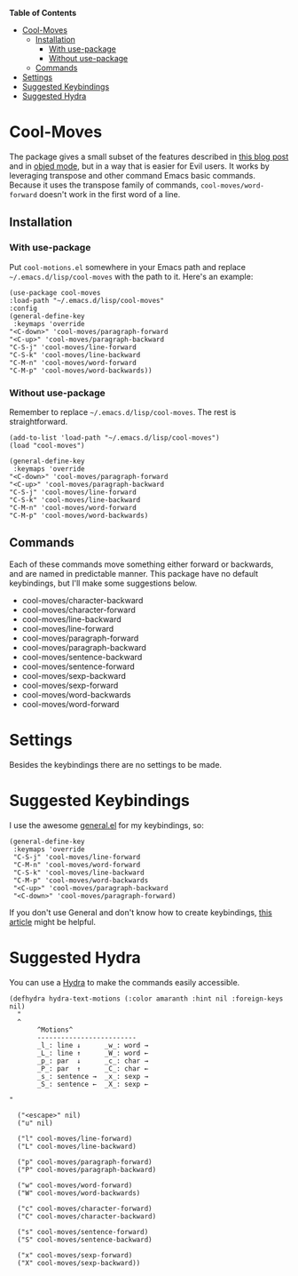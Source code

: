 <!-- markdown-toc start - Don't edit this section. Run M-x markdown-toc-refresh-toc -->
**Table of Contents**

- [Cool-Moves](#cool-moves)
    - [Installation](#installation)
        - [With use-package](#with-use-package)
        - [Without use-package](#without-use-package)
    - [Commands](#commands)
- [Settings](#settings)
- [Suggested Keybindings](#suggested-keybindings)
- [Suggested Hydra](#suggested-hydra)

<!-- markdown-toc end -->
# Cool-Moves

The package gives a small subset of the features described in [this blog post](https://with-emacs.com/posts/i-like-to-move-it-emacs-version/) and in [objed mode](https://with-emacs.com/posts/i-like-to-move-it-emacs-version/), but in a way that is easier for Evil users. It works by leveraging transpose and other command Emacs basic commands. Because it uses the transpose family of commands, `cool-moves/word-forward` doesn't work in the first word of a line.

## Installation

### With use-package

Put `cool-motions.el` somewhere in your Emacs path and replace `~/.emacs.d/lisp/cool-moves` with the path to it. Here's an example:

``` emacs-lisp
(use-package cool-moves
:load-path "~/.emacs.d/lisp/cool-moves"
:config
(general-define-key
 :keymaps 'override
"<C-down>" 'cool-moves/paragraph-forward
"<C-up>" 'cool-moves/paragraph-backward
"C-S-j" 'cool-moves/line-forward
"C-S-k" 'cool-moves/line-backward
"C-M-n" 'cool-moves/word-forward
"C-M-p" 'cool-moves/word-backwards))
```

### Without use-package

Remember to replace `~/.emacs.d/lisp/cool-moves`. The rest is straightforward.

``` emacs-lisp
(add-to-list 'load-path "~/.emacs.d/lisp/cool-moves")
(load "cool-moves")

(general-define-key
 :keymaps 'override
"<C-down>" 'cool-moves/paragraph-forward
"<C-up>" 'cool-moves/paragraph-backward
"C-S-j" 'cool-moves/line-forward
"C-S-k" 'cool-moves/line-backward
"C-M-n" 'cool-moves/word-forward
"C-M-p" 'cool-moves/word-backwards)
```

## Commands

Each of these commands move something either forward or backwards, and are named in predictable manner. This package have no default keybindings, but I'll make some suggestions below.

- cool-moves/character-backward
- cool-moves/character-forward
- cool-moves/line-backward
- cool-moves/line-forward
- cool-moves/paragraph-forward
- cool-moves/paragraph-backward
- cool-moves/sentence-backward
- cool-moves/sentence-forward
- cool-moves/sexp-backward
- cool-moves/sexp-forward
- cool-moves/word-backwards
- cool-moves/word-forward

# Settings

Besides the keybindings there are no settings to be made.

# Suggested Keybindings

I use the awesome [general.el](https://github.com/noctuid/general.el) for my keybindings, so:

``` emacs-lisp
(general-define-key
 :keymaps 'override
 "C-S-j" 'cool-moves/line-forward
 "C-M-n" 'cool-moves/word-forward
 "C-S-k" 'cool-moves/line-backward
 "C-M-p" 'cool-moves/word-backwards
 "<C-up>" 'cool-moves/paragraph-backward
 "<C-down>" 'cool-moves/paragraph-forward)
```

If you don't use General and don't know how to create keybindings, [this article](https://www.masteringemacs.org/article/mastering-key-bindings-emacs) might be helpful.

# Suggested Hydra

You can use a [Hydra](https://github.com/abo-abo/hydra) to make the commands easily accessible.

``` emacs-lisp
(defhydra hydra-text-motions (:color amaranth :hint nil :foreign-keys nil)
  "
  ^
       ^Motions^
       -------------------------
       _l_: line ↓      _w_: word →
       _L_: line ↑      _W_: word ←
       _p_: par  ↓      _c_: char →
       _P_: par  ↑      _C_: char ←
       _s_: sentence →  _x_: sexp →
       _S_: sentence ←  _X_: sexp ←

"

  ("<escape>" nil)
  ("u" nil)

  ("l" cool-moves/line-forward)
  ("L" cool-moves/line-backward)

  ("p" cool-moves/paragraph-forward)
  ("P" cool-moves/paragraph-backward)

  ("w" cool-moves/word-forward)
  ("W" cool-moves/word-backwards)

  ("c" cool-moves/character-forward)
  ("C" cool-moves/character-backward)

  ("s" cool-moves/sentence-forward)
  ("S" cool-moves/sentence-backward)

  ("x" cool-moves/sexp-forward)
  ("X" cool-moves/sexp-backward))
```
